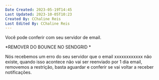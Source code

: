 ```yaml
---
Date Created: 2023-05-19T14:45
Last Updated: 2023-10-05T10:23
Created By: CChaline Reis
Last Edited By: CChaline Reis
---
```

Você pode conferir com seu servidor de email.

  

*REMOVER DO BOUNCE NO SENDGRID *

  

Nós recebemos um erro do seu servidor que o email xxxxxxxxxxxx não existe, quando isso acontece não vai ser reenviado por 1 dia email, removemos a restrição, basta aguardar e conferir se vai voltar a receber notificações.
